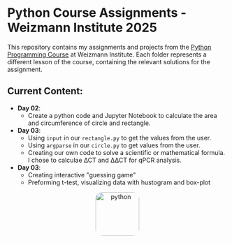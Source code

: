 # Python Course Assignments - Weizmann Institute 2025

This repository contains my assignments and projects from the [Python Programming Course](https://github.com/szabgab/wis-python-course-2024-11) at Weizmann Institute.
Each folder represents a different lesson of the course, containing the relevant solutions for the assignment. 

## Current Content:
- **Day 02**:
  - Create a python code and Jupyter Notebook to calculate the area and circumference of circle and rectangle.
- **Day 03**:
  - Using `input` in our `rectangle.py` to get the values from the user.
  - Using `argparse` in our `circle.py` to get values from the user.
  - Creating our own code to solve a scientific or mathematical formula. I chose to calculae ∆CT and ∆∆CT for qPCR analysis.
- **Day 03**:
  - Creating interactive "guessing game"
  - Preforming t-test, visualizing data with hustogram and box-plot



<p align="center">
  <img src="https://upload.wikimedia.org/wikipedia/commons/thumb/c/c3/Python-logo-notext.svg/800px-Python-logo-notext.svg.png" alt="python" width="100" style="border-radius: 15px;">
</p>

